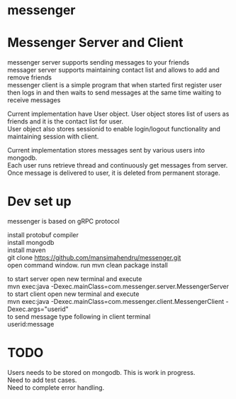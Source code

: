 # messenger
# Messenger Server and Client
messenger server supports sending messages to your friends <br>
messager server supports maintaining contact list and allows to add and remove friends <br>
messenger client is a simple program that when started first register user then logs in and then waits to send messages at the same time waiting to receive messages <br>

Current implementation have User object. User object stores list of users as friends and it is the contact list for user. <br>
User object also stores sessionid to enable login/logout functionality and maintaining session with client. <br>

Current implementation stores messages sent by various users into mongodb. <br>
Each user runs retrieve thread and continuously get messages from server. <br>
Once message is delivered to user, it is deleted from permanent storage. <br>

# Dev set up
messenger is based on gRPC protocol

install protobuf compiler <br>
install mongodb <br>
install maven <br>
git clone https://github.com/mansimahendru/messenger.git <br>
open command window. run mvn clean package install <br>

to start server open new terminal and execute <br>
mvn exec:java -Dexec.mainClass=com.messenger.server.MessengerServer <br>
to start client open new terminal and execute <br>
mvn exec:java -Dexec.mainClass=com.messenger.client.MessengerClient -Dexec.args="userid" <br>
to send message type following in client terminal <br>
userid:message <br>

# TODO
Users needs to be stored on mongodb. This is work in progress. <br>
Need to add test cases. <br>
Need to complete error handling. <br>

